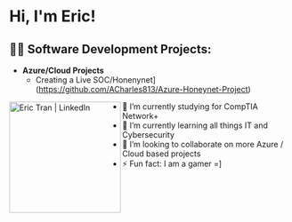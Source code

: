 <h1>Hi, I'm Eric! 

<h2>👨‍💻 Software Development Projects:</h2>

- <b>Azure/Cloud Projects</b>
  - Creating a Live SOC/Honenynet](https://github.com/ACharles813/Azure-Honeynet-Project)



[<img align="left" alt="Eric Tran | LinkedIn" width="200px" src="https://www.linkedin.com/in/eric-tran-985475184/" />][linkedin]

[linkedin]: https://www.linkedin.com/in/eric-tran-985475184/








- 🔭 I’m currently studying for CompTIA Network+
- 🌱 I’m currently learning all things IT and Cybersecurity
- 👯 I’m looking to collaborate on more Azure / Cloud based projects
- ⚡ Fun fact: I am a gamer =]
